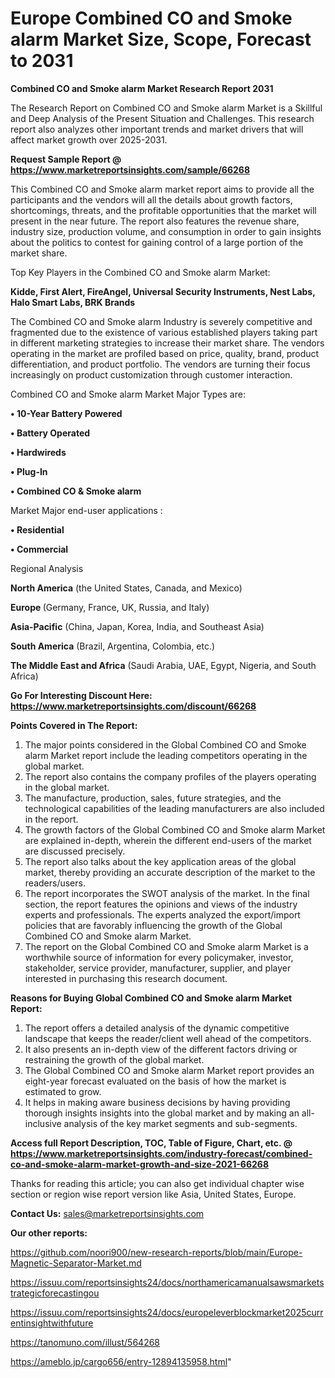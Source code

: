 # Europe Combined CO and Smoke alarm Market Size, Scope, Forecast to 2031

<strong>Combined CO and Smoke alarm Market Research Report 2031</strong>

The Research Report on Combined CO and Smoke alarm Market is a Skillful and Deep Analysis of the Present Situation and Challenges. This research report also analyzes other important trends and market drivers that will affect market growth over 2025-2031.

<strong>Request Sample Report @ <a href=https://www.marketreportsinsights.com/sample/66268>https://www.marketreportsinsights.com/sample/66268</a></strong>

This Combined CO and Smoke alarm market report aims to provide all the participants and the vendors will all the details about growth factors, shortcomings, threats, and the profitable opportunities that the market will present in the near future. The report also features the revenue share, industry size, production volume, and consumption in order to gain insights about the politics to contest for gaining control of a large portion of the market share.

Top Key Players in the Combined CO and Smoke alarm Market:

<strong>Kidde, First Alert, FireAngel, Universal Security Instruments, Nest Labs, Halo Smart Labs, BRK Brands</strong>

The Combined CO and Smoke alarm Industry is severely competitive and fragmented due to the existence of various established players taking part in different marketing strategies to increase their market share. The vendors operating in the market are profiled based on price, quality, brand, product differentiation, and product portfolio. The vendors are turning their focus increasingly on product customization through customer interaction.

Combined CO and Smoke alarm Market Major Types are:

<strong>• 10-Year Battery Powered

• Battery Operated

• Hardwireds

• Plug-In

• Combined CO & Smoke alarm</strong>

Market Major end-user applications :

<strong>• Residential

• Commercial</strong>

Regional Analysis

</u><strong><b>North America</b></strong> (the United States, Canada, and Mexico)

<strong><b>Europe </b></strong>(Germany, France, UK, Russia, and Italy)

<strong><b>Asia-Pacific</b></strong> (China, Japan, Korea, India, and Southeast Asia)

<strong><b>South America</b></strong> (Brazil, Argentina, Colombia, etc.)

<strong><b>The Middle East and Africa</b></strong> (Saudi Arabia, UAE, Egypt, Nigeria, and South Africa)

<strong>Go For Interesting Discount Here: <a href=https://www.marketreportsinsights.com/discount/66268>https://www.marketreportsinsights.com/discount/66268</a></strong>

<strong>Points Covered in The Report:</strong>
<ol>
  <li>The major points considered in the Global Combined CO and Smoke alarm Market report include the leading competitors operating in the global market.</li>
  <li>The report also contains the company profiles of the players operating in the global market.</li>
  <li>The manufacture, production, sales, future strategies, and the technological capabilities of the leading manufacturers are also included in the report.</li>
  <li>The growth factors of the Global Combined CO and Smoke alarm Market are explained in-depth, wherein the different end-users of the market are discussed precisely.</li>
  <li>The report also talks about the key application areas of the global market, thereby providing an accurate description of the market to the readers/users.</li>
  <li>The report incorporates the SWOT analysis of the market. In the final section, the report features the opinions and views of the industry experts and professionals. The experts analyzed the export/import policies that are favorably influencing the growth of the Global Combined CO and Smoke alarm Market.</li>
  <li>The report on the Global Combined CO and Smoke alarm Market is a worthwhile source of information for every policymaker, investor, stakeholder, service provider, manufacturer, supplier, and player interested in purchasing this research document.</li>
</ol>
<strong>Reasons for Buying Global Combined CO and Smoke alarm Market Report:</strong>

<ol>
  <li>The report offers a detailed analysis of the dynamic competitive landscape that keeps the reader/client well ahead of the competitors.</li>
  <li>It also presents an in-depth view of the different factors driving or restraining the growth of the global market.</li>
  <li>The Global Combined CO and Smoke alarm Market report provides an eight-year forecast evaluated on the basis of how the market is estimated to grow.</li>
  <li>It helps in making aware business decisions by having providing thorough insights insights into the global market and by making an all-inclusive analysis of the key market segments and sub-segments.</li>
</ol>
<strong>Access full Report Description, TOC, Table of Figure, Chart, etc. @ <a href=https://www.marketreportsinsights.com/industry-forecast/combined-co-and-smoke-alarm-market-growth-and-size-2021-66268>https://www.marketreportsinsights.com/industry-forecast/combined-co-and-smoke-alarm-market-growth-and-size-2021-66268</a></strong>


Thanks for reading this article; you can also get individual chapter wise section or region wise report version like Asia, United States, Europe.

<strong>Contact Us:</strong>
sales@marketreportsinsights.com

<strong>Our other reports:</strong>

<a href=https://github.com/noori900/new-research-reports/blob/main/Europe-Magnetic-Separator-Market.md>https://github.com/noori900/new-research-reports/blob/main/Europe-Magnetic-Separator-Market.md</a>

<a href=https://issuu.com/reportsinsights24/docs/northamericamanualsawsmarketstrategicforecastingou>https://issuu.com/reportsinsights24/docs/northamericamanualsawsmarketstrategicforecastingou</a>

<a href=https://issuu.com/reportsinsights24/docs/europeleverblockmarket2025currentinsightwithfuture>https://issuu.com/reportsinsights24/docs/europeleverblockmarket2025currentinsightwithfuture</a>

<a href=https://tanomuno.com/illust/564268>https://tanomuno.com/illust/564268</a>

<a href=https://ameblo.jp/cargo656/entry-12894135958.html>https://ameblo.jp/cargo656/entry-12894135958.html</a>"
